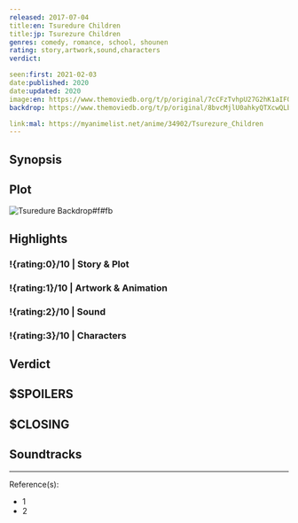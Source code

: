 ```yaml
---
released: 2017-07-04
title:en: Tsuredure Children
title:jp: Tsurezure Children
genres: comedy, romance, school, shounen
rating: story,artwork,sound,characters
verdict:

seen:first: 2021-02-03
date:published: 2020
date:updated: 2020
image:en: https://www.themoviedb.org/t/p/original/7cCFzTvhpU27G2hK1aIFQ6DLVlJ.jpg
backdrop: https://www.themoviedb.org/t/p/original/8bvcMjlU0ahkyQTXcwQLbjJ3ZMq.jpg

link:mal: https://myanimelist.net/anime/34902/Tsurezure_Children
---
```



## Synopsis

## Plot

![Tsuredure Backdrop#f#fb](https://www.themoviedb.org/t/p/original/wVIpBQ7elYVOincJdmc71SFwnQJ.jpg "Source: TMDB")

## Highlights

### !{rating:0}/10 | Story & Plot

### !{rating:1}/10 | Artwork & Animation

### !{rating:2}/10 | Sound

### !{rating:3}/10 | Characters

## Verdict

## $SPOILERS

## $CLOSING

## Soundtracks

***
Reference(s):

- 1
- 2
